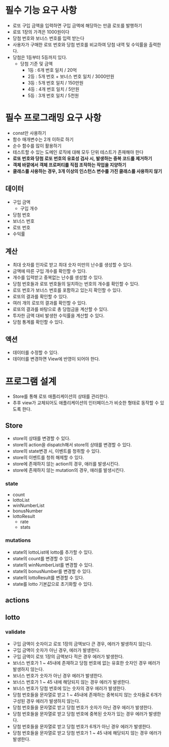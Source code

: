 # 필수 기능 요구 사항

- 로또 구입 금액을 입력하면 구입 금액에 해당하는 만큼 로또를 발행하기
- 로또 1장의 가격은 1000원이다
- 당첨 번호와 보너스 번호를 입력 받는다
- 사용자가 구매한 로또 번호와 당첨 번호를 비교하여 당첨 내역 및 수익률을 출력한다.
- 당첨은 1등부터 5등까지 있다.
  - 당첨 기준 및 금액
    - 1등 : 6개 번호 일치 / 20억
    - 2등 : 5개 번호 + 보너스 번호 일치 / 3000만원
    - 3등 : 5개 번호 일치 / 150만원
    - 4등 : 4개 번호 일치 / 5만원
    - 5등 : 3개 번호 일치 / 5천원

# 필수 프로그래밍 요구 사항

- const만 사용하기
- 함수 매개변수는 2개 이하로 하기
- 순수 함수를 많이 활용하기
- 테스트할 수 있는 도메인 로직에 대해 모두 단위 테스트가 존재해야 한다
- **로또 번호와 당첨 로또 번호의 유효성 검사 시, 발생하는 중복 코드를 제거하기**
- **객체 바깥에서 객체 프로퍼티를 직접 조작하는 작업을 지양하기**
- **클래스를 사용하는 경우, 3개 이상의 인스턴스 변수를 가진 클래스를 사용하지 않기**

## 데이터

- 구입 금액
  - 구입 개수
- 당첨 번호
- 보너스 번호
- 로또 번호
- 수익률

## 계산

- 최대 숫자를 인자로 받고 최대 숫자 미만의 난수를 생성할 수 있다.
- 금액에 따른 구입 개수를 확인할 수 있다.
- 개수를 입력받고 중복없는 난수를 생성할 수 있다.
- 당첨 번호들과 로또 번호들의 일치하는 번호의 개수를 확인할 수 있다.
- 로또 번호가 보너스 번호를 포함하고 있는지 확인할 수 있다.
- 로또의 결과를 확인할 수 있다.
- 여러 개의 로또의 결과를 확인할 수 있다.
- 로또의 결과를 바탕으로 총 당첨금을 계산할 수 있다.
- 투자한 금액 대비 발생한 수익률을 계산할 수 있다.
- 당첨 통계를 확인할 수 있다.

## 액션

- 데이터를 수정할 수 있다.
- 데이터를 변경하면 View에 반영이 되어야 한다.

# 프로그램 설계

- Store를 통해 로또 애플리케이션의 상태를 관리한다.
- 추후 view가 교체되어도 애플리케이션의 인터페이스가 비슷한 형태로 동작할 수 있도록 한다.

## Store

- store의 상태를 변경할 수 있다.
- store의 action을 dispatch해서 store의 상태를 변경할 수 있다.
- store의 state변경 시, 이벤트를 청취할 수 있다.
- store의 이벤트를 청취 해제할 수 있다.
- store에 존재하지 않는 action의 경우, 애러를 발생시킨다.
- store에 존재하지 않는 mutation의 경우, 애러를 발생시킨다.

### state

- count
- lottoList
- winNumberList
- bonusNumber
- lottoResult
  - rate
  - stats

### mutations

- state의 lottoList에 lotto를 추가할 수 있다.
- state의 count를 변경할 수 있다.
- state의 winNumberList를 변경할 수 있다.
- state의 bonusNumber를 변경할 수 있다.
- state의 lottoResult를 변경할 수 있다.
- state를 lotto 기본값으로 초기화할 수 있다.

## actions

## lotto

### validate

- 구입 금액이 숫자이고 로또 1장의 금액보다 큰 경우, 에러가 발생하지 않는다.
- 구입 금액이 숫자가 아닌 경우, 에러가 발생한다.
- 구입 금액이 로또 1장의 금액보다 적은 경우 에러가 발생한다.
- 보너스 번호가 1 ~ 45내에 존재하고 당첨 번호에 없는 유효한 숫자인 경우 에러가 발생하지 않는다.
- 보너스 번호가 숫자가 아닌 경우 에러가 발생한다.
- 보너스 번호가 1 ~ 45 내에 해당되지 않는 경우 에러가 발생한다.
- 보너스 번호가 당첨 번호에 있는 숫자의 경우 에러가 발생한다.
- 당첨 번호들을 문자열로 받고 1 ~ 45내에 존재하는 중복되지 않는 숫자들로 6개가 구성된 경우 에러가 발생하지 않는다.
- 당첨 번호들을 문자열로 받고 당첨 번호가 숫자가 아닌 경우 에러가 발생한다.
- 당첨 번호들을 문자열로 받고 당첨 번호에 중복된 숫자가 있는 경우 에러가 발생한다.
- 당첨 번호들을 문자열로 받고 당첨 번호가 6개가 아닌 경우 에러가 발생한다.
- 당첨 번호들을 문자열로 받고 당첨 번호가 1 ~ 45 내에 해당되지 않는 경우 에러가 발생한다.